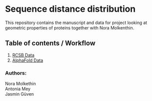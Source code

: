 # Sequence distance distribution

This repository contains the manuscript and data for project looking at geometric properties of proteins together with Nora Molkenthin. 

## Table of contents / Workflow
1. [RCSB Data](https://github.com/meyresearch/sequence_distance_distribution/tree/readmes/data/rcsb)
2. [AlphaFold Data](https://github.com/meyresearch/sequence_distance_distribution/tree/readmes/data/alphafold)

### Authors:
Nora Molkethin   
Antonia Mey   
Jasmin Güven

